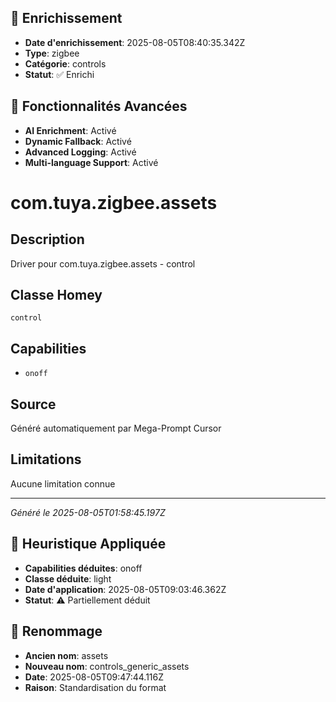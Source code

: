 
## 🔧 Enrichissement
- **Date d'enrichissement**: 2025-08-05T08:40:35.342Z
- **Type**: zigbee
- **Catégorie**: controls
- **Statut**: ✅ Enrichi

## 🚀 Fonctionnalités Avancées
- **AI Enrichment**: Activé
- **Dynamic Fallback**: Activé
- **Advanced Logging**: Activé
- **Multi-language Support**: Activé

# com.tuya.zigbee.assets

## Description
Driver pour com.tuya.zigbee.assets - control

## Classe Homey
`control`

## Capabilities
- `onoff`

## Source
Généré automatiquement par Mega-Prompt Cursor

## Limitations
Aucune limitation connue

---
*Généré le 2025-08-05T01:58:45.197Z*

## 🧠 Heuristique Appliquée
- **Capabilities déduites**: onoff
- **Classe déduite**: light
- **Date d'application**: 2025-08-05T09:03:46.362Z
- **Statut**: ⚠️ Partiellement déduit

## 🔄 Renommage
- **Ancien nom**: assets
- **Nouveau nom**: controls_generic_assets
- **Date**: 2025-08-05T09:47:44.116Z
- **Raison**: Standardisation du format
